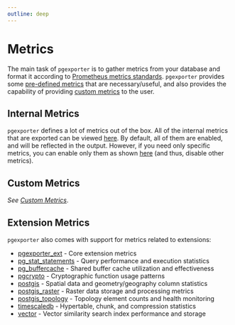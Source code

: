 ```yaml
---
outline: deep
---
```


# Metrics

The main task of `pgexporter` is to gather metrics from your database and format it according to [Prometheus metrics standards](https://prometheus.io/docs/concepts/metric_types/). `pgexporter` provides some [pre-defined metrics](#internal-metrics) that are necessary/useful, and also provides the capability of providing [custom metrics](#custom-metrics) to the user.


## Internal Metrics

`pgexporter` defines a lot of metrics out of the box. All of the internal metrics that are exported can be viewed [here](../../docs/pgexporter/metrics.md#internal-metrics). By default, all of them are enabled, and will be reflected in the output. However, if you need only specific metrics, you can enable only them as shown [here](../../docs/pgexporter/command_line_flags.md#enable-only-specific-collectors) (and thus, disable other metrics).

## Custom Metrics
_See [Custom Metrics](../../docs/pgexporter/metrics.md#custom-metrics)_.

## Extension Metrics
`pgexporter` also comes with support for metrics related to extensions:

- [pgexporter_ext](../extensions/pgexporter_ext) - Core extension metrics
- [pg_stat_statements](../extensions/pg_stat_statements) - Query performance and execution statistics
- [pg_buffercache](../extensions/pg_buffercache) - Shared buffer cache utilization and effectiveness
- [pgcrypto](../extensions/pgcrypto) - Cryptographic function usage patterns
- [postgis](../extensions/postgis) - Spatial data and geometry/geography column statistics
- [postgis_raster](../extensions/postgis_raster) - Raster data storage and processing metrics
- [postgis_topology](../extensions/postgis_topology) - Topology element counts and health monitoring
- [timescaledb](../extensions/timescaledb) - Hypertable, chunk, and compression statistics
- [vector](../extensions/vector) - Vector similarity search index performance and storage